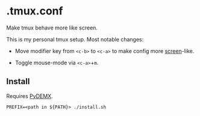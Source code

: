 # .tmux.conf

Make tmux behave more like screen.

This is my personal tmux setup. Most notable changes:

* Move modifier key from `<c-b>`  to `<c-a>` to make config more
[screen](https://www.gnu.org/software/screen/manual/screen.html)-like.

* Toggle mouse-mode via `<c-a>`+`m`.

## Install

Requires [PyDEMX](https://github.com/obreitwi/pydemx).
```
PREFIX=<path in ${PATH}> ./install.sh
```
